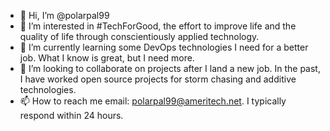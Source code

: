 - 👋 Hi, I’m @polarpal99
- 👀 I’m interested in #TechForGood, the effort to improve life and the quality of life through conscientiously applied technology. 
- 🌱 I’m currently learning some DevOps technologies I need for a better job. What I know is great, but I need more. 
- 💞️ I’m looking to collaborate on projects after I land a new job. In the past, I have worked open source projects for storm chasing and additive technologies. 
- 📫 How to reach me email: polarpal99@ameritech.net. I typically respond within 24 hours. 

<!---
polarpal99/polarpal99 is a ✨ special ✨ repository because its `README.md` (this file) appears on your GitHub profile.
You can click the Preview link to take a look at your changes.
--->
